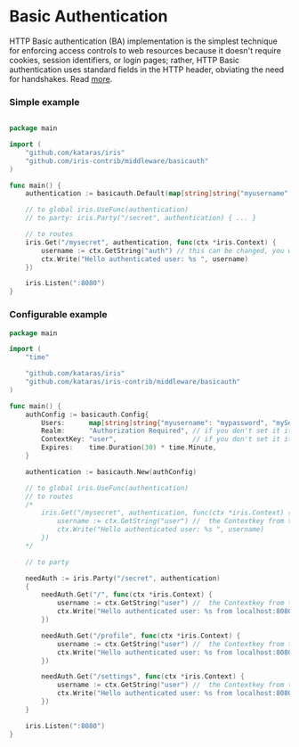 # Basic Authentication

HTTP Basic authentication (BA) implementation is the simplest technique for enforcing access controls to web resources because it doesn't require cookies, session identifiers, or login pages; rather, HTTP Basic authentication uses standard fields in the HTTP header, obviating the need for handshakes. Read [more](https://en.wikipedia.org/wiki/Basic_access_authentication).



### Simple example

```go

package main

import (
	"github.com/kataras/iris"
	"github.com/iris-contrib/middleware/basicauth"
)

func main() {
	authentication := basicauth.Default(map[string]string{"myusername": "mypassword", "mySecondusername": "mySecondpassword"})

	// to global iris.UseFunc(authentication)
	// to party: iris.Party("/secret", authentication) { ... }

	// to routes
	iris.Get("/mysecret", authentication, func(ctx *iris.Context) {
		username := ctx.GetString("auth") // this can be changed, you will see at the middleware_basic_auth_2 folder
		ctx.Write("Hello authenticated user: %s ", username)
	})

	iris.Listen(":8080")
}

```

### Configurable example

```go
package main

import (
	"time"

	"github.com/kataras/iris"
	"github.com/kataras/iris-contrib/middleware/basicauth"
)

func main() {
	authConfig := basicauth.Config{
		Users:      map[string]string{"myusername": "mypassword", "mySecondusername": "mySecondpassword"},
		Realm:      "Authorization Required", // if you don't set it it's "Authorization Required"
		ContextKey: "user",                   // if you don't set it it's "auth"
		Expires:    time.Duration(30) * time.Minute,
	}

	authentication := basicauth.New(authConfig)

	// to global iris.UseFunc(authentication)
	// to routes
	/*
		iris.Get("/mysecret", authentication, func(ctx *iris.Context) {
			username := ctx.GetString("user") //  the Contextkey from the authConfig
			ctx.Write("Hello authenticated user: %s ", username)
		})
	*/

	// to party

	needAuth := iris.Party("/secret", authentication)
	{
		needAuth.Get("/", func(ctx *iris.Context) {
			username := ctx.GetString("user") //  the Contextkey from the authConfig
			ctx.Write("Hello authenticated user: %s from localhost:8080/secret ", username)
		})

		needAuth.Get("/profile", func(ctx *iris.Context) {
			username := ctx.GetString("user") //  the Contextkey from the authConfig
			ctx.Write("Hello authenticated user: %s from localhost:8080/secret/profile ", username)
		})

		needAuth.Get("/settings", func(ctx *iris.Context) {
			username := ctx.GetString("user") //  the Contextkey from the authConfig
			ctx.Write("Hello authenticated user: %s from localhost:8080/secret/settings ", username)
		})
	}

	iris.Listen(":8080")
}


```